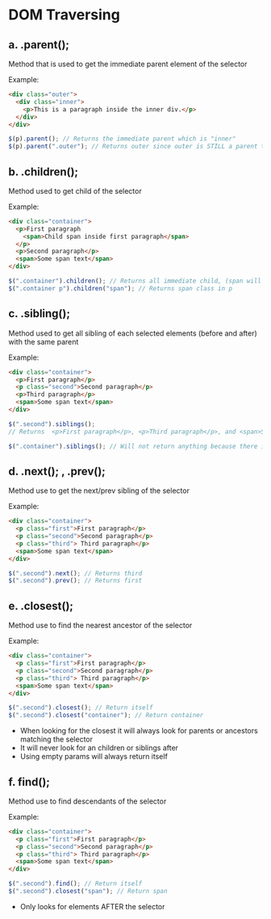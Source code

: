 #  DOM Traversing
## a. .parent();
Method that is used to get the immediate parent element of the selector

Example: 
```html
<div class="outer">
  <div class="inner">
    <p>This is a paragraph inside the inner div.</p>
  </div>
</div>
```
```javascript
$(p).parent(); // Returns the immediate parent which is "inner"
$(p).parent(".outer"); // Returns outer since outer is STILL a parent to p 
```

## b. .children();
Method used to get child of the selector 

Example:
```html
<div class="container">
  <p>First paragraph
    <span>Child span inside first paragraph</span>
  </p>
  <p>Second paragraph</p>
  <span>Some span text</span>
</div>
```
```javascript
$(".container").children(); // Returns all immediate child, (span will not be included because it is not an immediate child)
$(".container p").children("span"); // Returns span class in p 
```

## c. .sibling();
Method used to get all sibling of each selected elements (before and after) with the same parent

Example:
```html
<div class="container">
  <p>First paragraph</p>
  <p class="second">Second paragraph</p>
  <p>Third paragraph</p>
  <span>Some span text</span>
</div>
```
```javascript
$(".second").siblings();
// Returns  <p>First paragraph</p>, <p>Third paragraph</p>, and <span>Some span text</span>

$(".container").siblings(); // Will not return anything because there is nothing before or after the container
```

## d. .next(); , .prev();
Method use to get the next/prev sibling of the selector

Example:
```html
<div class="container">
  <p class="first">First paragraph</p>
  <p class="second">Second paragraph</p>
  <p class="third"> Third paragraph</p>
  <span>Some span text</span>
</div>
```
```javascript
$(".second").next(); // Returns third
$(".second").prev(); // Returns first
```

## e. .closest();
Method use to find the nearest ancestor of the selector 

Example:
```html
<div class="container">
  <p class="first">First paragraph</p>
  <p class="second">Second paragraph</p>
  <p class="third"> Third paragraph</p>
  <span>Some span text</span>
</div>
```
```javascript
$(".second").closest(); // Return itself
$(".second").closest("container"); // Return container
```
- When looking for the closest it will always look for parents or ancestors matching the selector 
- It will never look for an children or siblings after
- Using empty params will always return itself 

## f. find();
Method use to find descendants of the selector 

Example:
```html
<div class="container">
  <p class="first">First paragraph</p>
  <p class="second">Second paragraph</p>
  <p class="third"> Third paragraph</p>
  <span>Some span text</span>
</div>
```
```javascript
$(".second").find(); // Return itself
$(".second").closest("span"); // Return span 
```
- Only looks for elements AFTER the selector 


















